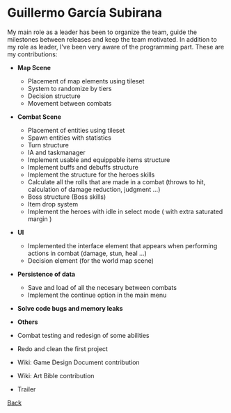 # Guillermo García Subirana

My main role as a leader has been to organize the team, guide the milestones between releases and keep the team motivated. In addition to my role as leader, I've been very aware of the programming part. These are my contributions:

* **Map Scene**
  * Placement of map elements using tileset
  * System to randomize by tiers
  * Decision structure
  * Movement between combats
  
* **Combat Scene**
  * Placement of entities using tileset
  * Spawn entities with statistics
  * Turn structure
  * IA and taskmanager
  * Implement usable and equippable items structure
  * Implement buffs and debuffs structure
  * Implement the structure for the heroes skills
  * Calculate all the rolls that are made in a combat (throws to hit, calculation of damage reduction, judgment ...)
  * Boss structure (Boss skills)
  * Item drop system
  * Implement the heroes with idle in select mode ( with extra saturated margin )
  
* **UI**
  * Implemented the interface element that appears when performing actions in combat (damage, stun, heal ...)
  * Decision element (for the world map scene)
  
* **Persistence of data**
  * Save and load of all the necesary between combats
  * Implement the continue option in the main menu
  
* **Solve code bugs and memory leaks**

* **Others**
 * Combat testing and redesign of some abilities
 * Redo and clean the first project
 * Wiki: Game Design Document contribution
 * Wiki: Art Bible contribution
 * Trailer


[Back](https://wilhelman.github.io/DD-Wrath-of-Silumgar/)
